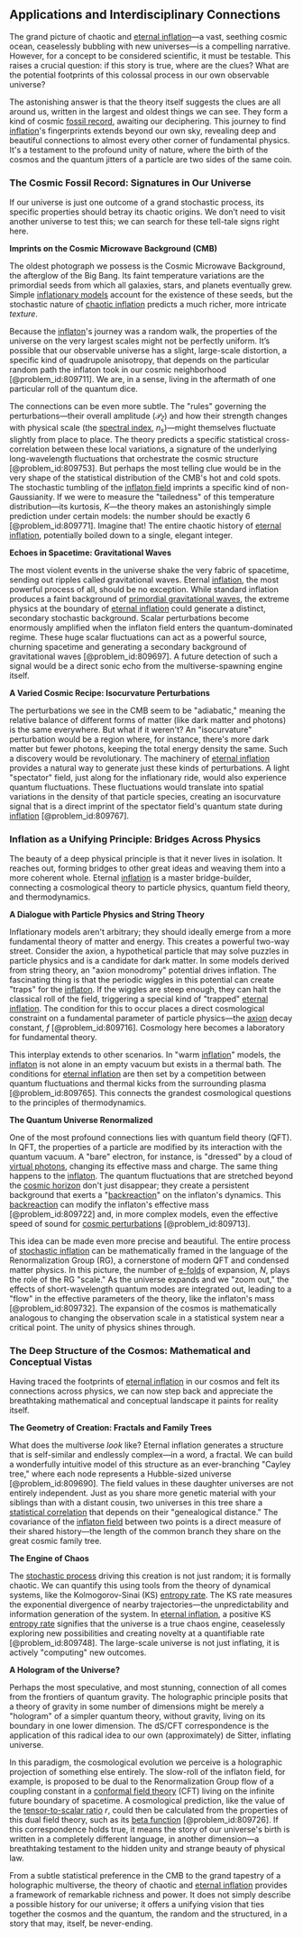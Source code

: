 ## Applications and Interdisciplinary Connections

The grand picture of chaotic and [eternal inflation](@article_id:158213)—a vast, seething cosmic ocean, ceaselessly bubbling with new universes—is a compelling narrative. However, for a concept to be considered scientific, it must be testable. This raises a crucial question: if this story is true, where are the clues? What are the potential footprints of this colossal process in our own observable universe?

The astonishing answer is that the theory itself suggests the clues are all around us, written in the largest and oldest things we can see. They form a kind of cosmic [fossil record](@article_id:136199), awaiting our deciphering. This journey to find [inflation](@article_id:160710)'s fingerprints extends beyond our own sky, revealing deep and beautiful connections to almost every other corner of fundamental physics. It's a testament to the profound unity of nature, where the birth of the cosmos and the quantum jitters of a particle are two sides of the same coin.

### The Cosmic Fossil Record: Signatures in Our Universe

If our universe is just one outcome of a grand stochastic process, its specific properties should betray its chaotic origins. We don’t need to visit another universe to test this; we can search for these tell-tale signs right here.

**Imprints on the Cosmic Microwave Background (CMB)**

The oldest photograph we possess is the Cosmic Microwave Background, the afterglow of the Big Bang. Its faint temperature variations are the primordial seeds from which all galaxies, stars, and planets eventually grew. Simple [inflationary models](@article_id:160872) account for the existence of these seeds, but the stochastic nature of [chaotic inflation](@article_id:159871) predicts a much richer, more intricate *texture*.

Because the [inflaton](@article_id:161669)'s journey was a random walk, the properties of the universe on the very largest scales might not be perfectly uniform. It’s possible that our observable universe has a slight, large-scale distortion, a specific kind of quadrupole anisotropy, that depends on the particular random path the inflaton took in our cosmic neighborhood [@problem_id:809711]. We are, in a sense, living in the aftermath of one particular roll of the quantum dice.

The connections can be even more subtle. The "rules" governing the perturbations—their overall amplitude ($\mathcal{P}_\zeta$) and how their strength changes with physical scale (the [spectral index](@article_id:158678), $n_s$)—might themselves fluctuate slightly from place to place. The theory predicts a specific statistical cross-correlation between these local variations, a signature of the underlying long-wavelength fluctuations that orchestrate the cosmic structure [@problem_id:809753]. But perhaps the most telling clue would be in the very shape of the statistical distribution of the CMB's hot and cold spots. The stochastic tumbling of the [inflaton field](@article_id:157026) imprints a specific kind of non-Gaussianity. If we were to measure the "tailedness" of this temperature distribution—its kurtosis, $K$—the theory makes an astonishingly simple prediction under certain models: the number should be exactly $6$ [@problem_id:809771]. Imagine that! The entire chaotic history of [eternal inflation](@article_id:158213), potentially boiled down to a single, elegant integer.

**Echoes in Spacetime: Gravitational Waves**

The most violent events in the universe shake the very fabric of spacetime, sending out ripples called gravitational waves. Eternal [inflation](@article_id:160710), the most powerful process of all, should be no exception. While standard inflation produces a faint background of [primordial gravitational waves](@article_id:160586), the extreme physics at the boundary of [eternal inflation](@article_id:158213) could generate a distinct, secondary stochastic background. Scalar perturbations become enormously amplified when the inflaton field enters the quantum-dominated regime. These huge scalar fluctuations can act as a powerful source, churning spacetime and generating a secondary background of gravitational waves [@problem_id:809697]. A future detection of such a signal would be a direct sonic echo from the multiverse-spawning engine itself.

**A Varied Cosmic Recipe: Isocurvature Perturbations**

The perturbations we see in the CMB seem to be "adiabatic," meaning the relative balance of different forms of matter (like dark matter and photons) is the same everywhere. But what if it weren't? An "isocurvature" perturbation would be a region where, for instance, there's more dark matter but fewer photons, keeping the total energy density the same. Such a discovery would be revolutionary. The machinery of [eternal inflation](@article_id:158213) provides a natural way to generate just these kinds of perturbations. A light "spectator" field, just along for the inflationary ride, would also experience quantum fluctuations. These fluctuations would translate into spatial variations in the density of that particle species, creating an isocurvature signal that is a direct imprint of the spectator field's quantum state during [inflation](@article_id:160710) [@problem_id:809767].

### Inflation as a Unifying Principle: Bridges Across Physics

The beauty of a deep physical principle is that it never lives in isolation. It reaches out, forming bridges to other great ideas and weaving them into a more coherent whole. Eternal [inflation](@article_id:160710) is a master bridge-builder, connecting a cosmological theory to particle physics, quantum field theory, and thermodynamics.

**A Dialogue with Particle Physics and String Theory**

Inflationary models aren't arbitrary; they should ideally emerge from a more fundamental theory of matter and energy. This creates a powerful two-way street. Consider the axion, a hypothetical particle that may solve puzzles in particle physics and is a candidate for dark matter. In some models derived from string theory, an "axion monodromy" potential drives inflation. The fascinating thing is that the periodic wiggles in this potential can create "traps" for the [inflaton](@article_id:161669). If the wiggles are steep enough, they can halt the classical roll of the field, triggering a special kind of "trapped" [eternal inflation](@article_id:158213). The condition for this to occur places a direct cosmological constraint on a fundamental parameter of particle physics—the [axion](@article_id:156014) decay constant, $f$ [@problem_id:809716]. Cosmology here becomes a laboratory for fundamental theory.

This interplay extends to other scenarios. In "warm [inflation](@article_id:160710)" models, the [inflaton](@article_id:161669) is not alone in an empty vacuum but exists in a thermal bath. The conditions for [eternal inflation](@article_id:158213) are then set by a competition between quantum fluctuations and thermal kicks from the surrounding plasma [@problem_id:809765]. This connects the grandest cosmological questions to the principles of thermodynamics.

**The Quantum Universe Renormalized**

One of the most profound connections lies with quantum field theory (QFT). In QFT, the properties of a particle are modified by its interaction with the quantum vacuum. A "bare" electron, for instance, is "dressed" by a cloud of [virtual photons](@article_id:183887), changing its effective mass and charge. The same thing happens to the [inflaton](@article_id:161669). The quantum fluctuations that are stretched beyond the [cosmic horizon](@article_id:157215) don't just disappear; they create a persistent background that exerts a "[backreaction](@article_id:203416)" on the inflaton's dynamics. This [backreaction](@article_id:203416) can modify the inflaton's effective mass [@problem_id:809722] and, in more complex models, even the effective speed of sound for [cosmic perturbations](@article_id:158205) [@problem_id:809713].

This idea can be made even more precise and beautiful. The entire process of [stochastic inflation](@article_id:161455) can be mathematically framed in the language of the Renormalization Group (RG), a cornerstone of modern QFT and condensed matter physics. In this picture, the number of [e-folds](@article_id:157982) of expansion, $N$, plays the role of the RG "scale." As the universe expands and we "zoom out," the effects of short-wavelength quantum modes are integrated out, leading to a "flow" in the effective parameters of the theory, like the inflaton's mass [@problem_id:809732]. The expansion of the cosmos is mathematically analogous to changing the observation scale in a statistical system near a critical point. The unity of physics shines through.

### The Deep Structure of the Cosmos: Mathematical and Conceptual Vistas

Having traced the footprints of [eternal inflation](@article_id:158213) in our cosmos and felt its connections across physics, we can now step back and appreciate the breathtaking mathematical and conceptual landscape it paints for reality itself.

**The Geometry of Creation: Fractals and Family Trees**

What does the multiverse *look* like? Eternal inflation generates a structure that is self-similar and endlessly complex—in a word, a fractal. We can build a wonderfully intuitive model of this structure as an ever-branching "Cayley tree," where each node represents a Hubble-sized universe [@problem_id:809690]. The field values in these daughter universes are not entirely independent. Just as you share more genetic material with your siblings than with a distant cousin, two universes in this tree share a [statistical correlation](@article_id:199707) that depends on their "genealogical distance." The covariance of the [inflaton field](@article_id:157026) between two points is a direct measure of their shared history—the length of the common branch they share on the great cosmic family tree.

**The Engine of Chaos**

The [stochastic process](@article_id:159008) driving this creation is not just random; it is formally chaotic. We can quantify this using tools from the theory of dynamical systems, like the Kolmogorov-Sinai (KS) [entropy rate](@article_id:262861). The KS rate measures the exponential divergence of nearby trajectories—the unpredictability and information generation of the system. In [eternal inflation](@article_id:158213), a positive KS [entropy rate](@article_id:262861) signifies that the universe is a true chaos engine, ceaselessly exploring new possibilities and creating novelty at a quantifiable rate [@problem_id:809748]. The large-scale universe is not just inflating, it is actively "computing" new outcomes.

**A Hologram of the Universe?**

Perhaps the most speculative, and most stunning, connection of all comes from the frontiers of quantum gravity. The holographic principle posits that a theory of gravity in some number of dimensions might be merely a "hologram" of a simpler quantum theory, without gravity, living on its boundary in one lower dimension. The dS/CFT correspondence is the application of this radical idea to our own (approximately) de Sitter, inflating universe.

In this paradigm, the cosmological evolution we perceive is a holographic projection of something else entirely. The slow-roll of the inflaton field, for example, is proposed to be dual to the Renormalization Group flow of a coupling constant in a [conformal field theory](@article_id:144955) (CFT) living on the infinite future boundary of spacetime. A cosmological prediction, like the value of the [tensor-to-scalar ratio](@article_id:158879) $r$, could then be calculated from the properties of this dual field theory, such as its [beta function](@article_id:143265) [@problem_id:809726]. If this correspondence holds true, it means the story of our universe's birth is written in a completely different language, in another dimension—a breathtaking testament to the hidden unity and strange beauty of physical law.

From a subtle statistical preference in the CMB to the grand tapestry of a holographic multiverse, the theory of chaotic and [eternal inflation](@article_id:158213) provides a framework of remarkable richness and power. It does not simply describe a possible history for our universe; it offers a unifying vision that ties together the cosmos and the quantum, the random and the structured, in a story that may, itself, be never-ending.